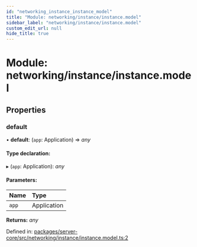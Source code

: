 ```yaml
---
id: "networking_instance_instance_model"
title: "Module: networking/instance/instance.model"
sidebar_label: "networking/instance/instance.model"
custom_edit_url: null
hide_title: true
---
```


# Module: networking/instance/instance.model

## Properties

### default

• **default**: (`app`: Application) => *any*

#### Type declaration:

▸ (`app`: Application): *any*

#### Parameters:

| Name | Type |
| :------ | :------ |
| `app` | Application |

**Returns:** *any*

Defined in: [packages/server-core/src/networking/instance/instance.model.ts:2](https://github.com/xr3ngine/xr3ngine/blob/7e8e151f1/packages/server-core/src/networking/instance/instance.model.ts#L2)
